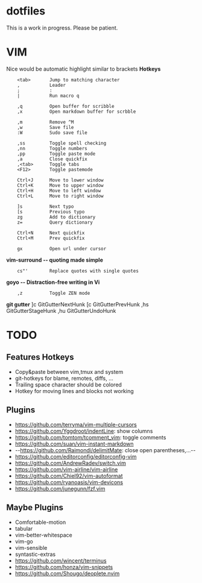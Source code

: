 # dotfiles

This is a work in progress. Please be patient. 

# VIM

Nice would be automatic highlight similar to brackets
**Hotkeys**

        <tab>       Jump to matching character
        ,           Leader
        ;           :
        |           Run macro q

        ,q          Open buffer for scribble
        ,x          Open markdown buffer for scrbble

        ,m          Remove ^M
        ,w          Save file
        :W          Sudo save file

        ,ss         Toggle spell checking
        ,nn         Toggle numbers
        ,pp         Toggle paste mode
        ,a          Close quickfix
        ,<tab>      Toggle tabs
        <F12>       Toggle pastemode

        Ctrl+J      Move to lower window
        Ctrl+K      Move to upper window
        Ctrl+H      Move to left window
        Ctrl+L      Move to right window

        ]s          Next typo
        [s          Previous typo
        zg          Add to dictionary
        z=          Query dictionary

        Ctrl+N      Next quickfix
        Ctrl+M      Prev quickfix

        gx          Open url under cursor

**vim-surround -- quoting made simple**

        cs"'        Replace quotes with single quotes


**goyo -- Distraction-free writing in Vi**

        ,z          Toggle ZEN mode

**git gutter**
        ]c <Plug>GitGutterNextHunk
        [c <Plug>GitGutterPrevHunk
        ,hs <Plug>GitGutterStageHunk
        ,hu <Plug>GitGutterUndoHunk

# TODO

## Features Hotkeys

* Copy&paste between vim,tmux and system
* git-hotkeys for blame, remotes, diffs, ...
* Trailing space character should be colored
* Hotkey for moving lines and blocks not working

## Plugins

* https://github.com/terryma/vim-multiple-cursors
* https://github.com/Yggdroot/indentLine: show columns
* https://github.com/tomtom/tcomment_vim: toggle comments
* https://github.com/suan/vim-instant-markdown
* --https://github.com/Raimondi/delimitMate: close open parentheses,...--
* https://github.com/editorconfig/editorconfig-vim
* https://github.com/AndrewRadev/switch.vim
* https://github.com/vim-airline/vim-airline
* https://github.com/Chiel92/vim-autoformat
* https://github.com/ryanoasis/vim-devicons
* https://github.com/junegunn/fzf.vim

## Maybe Plugins
* Comfortable-motion
* tabular
* vim-better-whitespace
* vim-go
* vim-sensible
* syntastic-extras
* https://github.com/wincent/terminus
* https://github.com/honza/vim-snippets
* https://github.com/Shougo/deoplete.nvim
